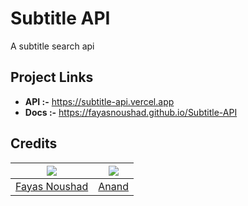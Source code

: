 # Subtitle API
A subtitle search api

## Project Links

- **API :-** https://subtitle-api.vercel.app
- **Docs :-** https://fayasnoushad.github.io/Subtitle-API

## Credits

| [![](https://github.com/FayasNoushad.png?size=100)](https://github.com/FayasNoushad) | [![](https://github.com/TitanRebel.png?size=100)](https://github.com/TitanRebel) |
| --- | --- |
| [Fayas Noushad](https://github.com/FayasNoushad) | [Anand](https://github.com/TitanRebel) |
